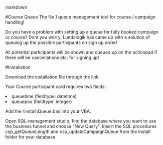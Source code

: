 markdown

#Course Queue
The No.1 queue management tool for course / campaign handling!

Do you have a problem with setting up a queue for fully booked campaign or course? Dont you worry, Lundalogik has came up with a solution of queuing up the possible participants on sign up order!

All potential participants will be shown and queued up on the actionpad if there will be cancellations etc. for signing up!







#Installation

Download the installation file through the link.

Your Course participant card requires two fields:
<li>queuetime (fieldtype: datetime)</li>
<li>queuepos (fieldtype: integer)</li>

Add the \install\Queue.bas into your VBA.

Open SQL-management studio, find the database where you want to use the business funnel and choose "New Query". Insert the SQL procedures csp_getQueueLength and csp_updateCampaignQueue from the Install folder for your database.

